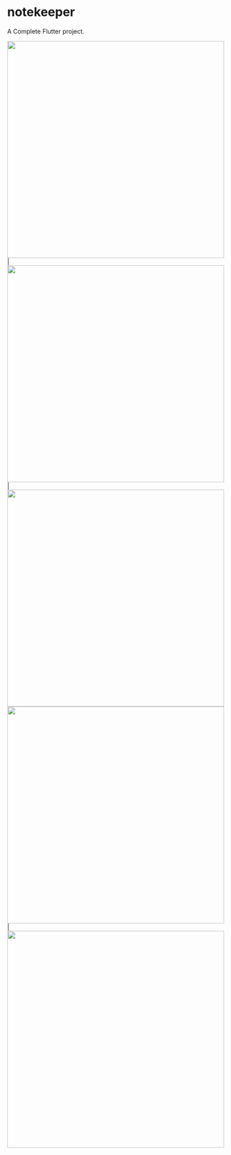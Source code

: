 # notekeeper

A Complete Flutter project.

<img src = "https://user-images.githubusercontent.com/121153074/230022100-8fc3f52b-1895-4b13-9497-9589c793b654.png" height = 500px/> |
<img src = "https://user-images.githubusercontent.com/121153074/230022692-17eef18b-49bb-4ae7-bb45-cc4f88d6071e.png" height = 500px/> |
<img src = "https://user-images.githubusercontent.com/121153074/230289789-04999d31-565e-4359-83b3-030173afe5b9.png" height = 500px/>
<img src = "https://user-images.githubusercontent.com/121153074/230290081-3d46a174-58af-4fa7-aefd-a8e97569e19a.png" height = 500px/> |
<img src = "https://user-images.githubusercontent.com/121153074/230290392-f4f59bef-75bd-4d69-a968-7eb71393b30b.png" height = 500px/>


